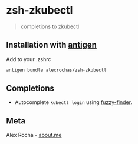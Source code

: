 # zsh-zkubectl
> completions to zkubectl

## Installation with [antigen](https://github.com/zsh-users/antigen)

Add to your .zshrc

```sh
antigen bundle alexrochas/zsh-zkubectl
```

## Completions

* Autocomplete `kubectl login` using [fuzzy-finder](https://github.com/junegunn/fzf).

## Meta

Alex Rocha - [about.me](http://about.me/alex.rochas)
